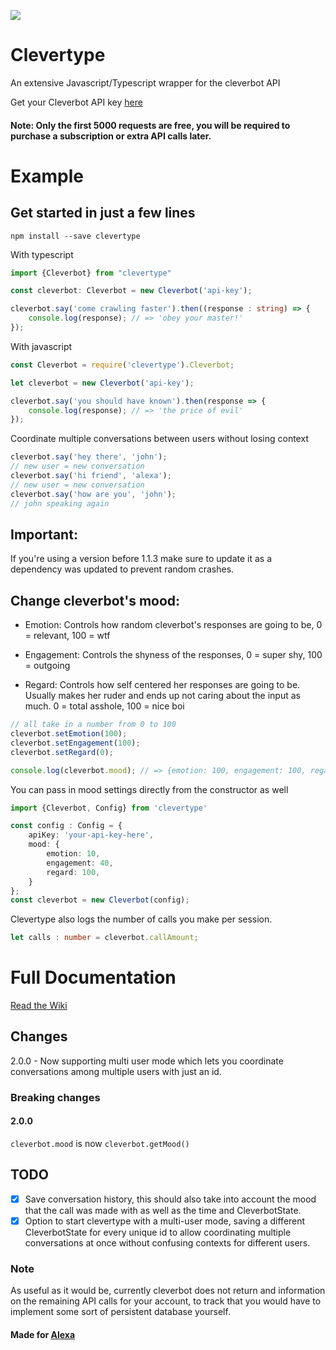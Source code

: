 ![](https://travis-ci.org/ilocereal/Clevertype.svg?branch=master)
# Clevertype

An extensive Javascript/Typescript wrapper for the cleverbot API

Get your Cleverbot API key [here](https://www.cleverbot.com/api/product/api-5k-free-trial/)

#### Note: Only the first 5000 requests are free, you will be required to purchase a subscription or extra API calls later.

# Example
## Get started in just a few lines

```
npm install --save clevertype
```

With typescript
```typescript
import {Cleverbot} from "clevertype"

const cleverbot: Cleverbot = new Cleverbot('api-key');

cleverbot.say('come crawling faster').then((response : string) => {
    console.log(response); // => 'obey your master!'
});
```

With javascript
```javascript
const Cleverbot = require('clevertype').Cleverbot;

let cleverbot = new Cleverbot('api-key');

cleverbot.say('you should have known').then(response => {
    console.log(response); // => 'the price of evil'
});
```

Coordinate multiple conversations between users without losing context
```typescript
cleverbot.say('hey there', 'john'); 
// new user = new conversation
cleverbot.say('hi friend', 'alexa');  
// new user = new conversation
cleverbot.say('how are you', 'john');
// john speaking again
``` 


## Important:

If you're using a version before 1.1.3 make sure to update it as a dependency was updated to prevent random crashes.  

## Change cleverbot's mood:

* Emotion: Controls how random cleverbot's responses are going to be, 0 = relevant, 100 = wtf

* Engagement: Controls the shyness of the responses, 0 = super shy, 100 = outgoing

* Regard: Controls how self centered her responses are going to be. Usually makes her ruder and ends up not caring about the input as much. 0 = total asshole, 100 = nice boi


```typescript
// all take in a number from 0 to 100
cleverbot.setEmotion(100); 
cleverbot.setEngagement(100);
cleverbot.setRegard(0);

console.log(cleverbot.mood); // => {emotion: 100, engagement: 100, regard: 0}

```

You can pass in mood settings directly from the constructor as well
```typescript 
import {Cleverbot, Config} from 'clevertype'

const config : Config = {
    apiKey: 'your-api-key-here',
    mood: {
        emotion: 10,
        engagement: 40,
        regard: 100,
    }
};
const cleverbot = new Cleverbot(config);
```

Clevertype also logs the number of calls you make per session.
```typescript
let calls : number = cleverbot.callAmount;
```

# Full Documentation
[Read the Wiki](https://github.com/ilocereal/Clevertype/wiki)

## Changes
2.0.0 - Now supporting multi user mode which lets you coordinate conversations among multiple users with just an id.

### Breaking changes

#### 2.0.0
`cleverbot.mood` is now `cleverbot.getMood()`

## TODO
- [x] Save conversation history, this should also take into account the mood that the call was made with as well as the time and CleverbotState.
- [x] Option to start clevertype with a multi-user mode, saving a different CleverbotState for every unique id to allow coordinating multiple conversations at once without confusing contexts for different users.

### Note
As useful as it would be, currently cleverbot does not return and information on the remaining API calls for your account, to track that you would have to implement some sort of persistent database yourself.

#### Made for [Alexa](https://github.com/ilocereal/Alexa/)
